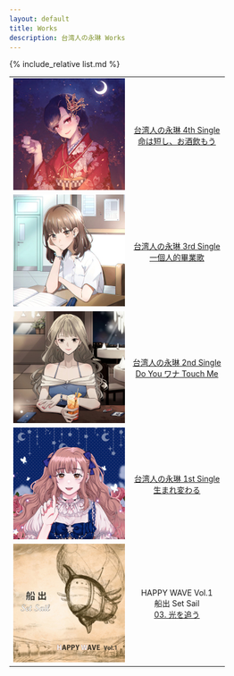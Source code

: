 ```yaml
---
layout: default
title: Works
description: 台湾人の永琳 Works
---
```


{% include_relative list.md %}

|       |       |
| :---: | :---: |
| ![命は短し、お酒飲もう](img/single_4.jpg) | <a href="https://www.soundscape.net/a/31256" target="_blank" rel="noopener noreferrer">台湾人の永琳 4th Single<br/>命は短し、お酒飲もう</a> |
| ![一個人的畢業歌](img/single_3.jpg) | <a href="https://www.soundscape.net/a/26082" target="_blank" rel="noopener noreferrer">台湾人の永琳 3rd Single<br/>一個人的畢業歌</a> |
| ![Do You ワナ Touch Me](img/single_2.jpg) | <a href="https://www.soundscape.net/a/21065" target="_blank" rel="noopener noreferrer">台湾人の永琳 2nd Single<br/>Do You ワナ Touch Me</a> |
| ![生まれ変わる](img/single_1.jpg) | <a href="https://www.soundscape.net/a/16698" target="_blank" rel="noopener noreferrer">台湾人の永琳 1st Single<br/>生まれ変わる</a> |
| ![船出](img/comp_album_1.jpg) | HAPPY WAVE Vol.1<br/>船出 Set Sail<br/><a href="https://youtu.be/z7mRK3JfiZ4" target="_blank" rel="noopener noreferrer">03. 光を追う</a> |
